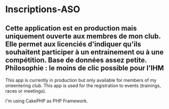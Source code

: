 Inscriptions-ASO
=======

Cette application est en production mais uniquement ouverte aux membres de mon club. Elle permet aux licenciés d'indiquer qu'ils souhaitent participer à un entrainement ou à une compétition.
Base de données assez petite. Philosophie : le moins de clic possible pour l'IHM
----
This app is currently in production but only available for members of my orieentering club. 
This app is used for the registration to events (trainings, races or meetings).

I'm using CakePHP as PHP Framework.

